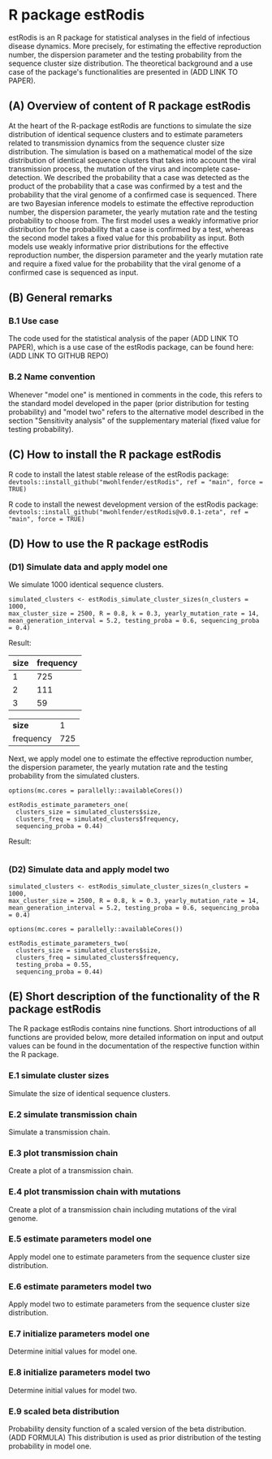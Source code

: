 # R package estRodis
estRodis is an R package for statistical analyses in the field of infectious disease dynamics. More precisely, for estimating the effective reproduction number, the dispersion parameter and the testing probability from the sequence cluster size distribution. The theoretical background and a use case of the package's functionalities are presented in (ADD LINK TO PAPER).

## (A) Overview of content of R package estRodis

At the heart of the R-package estRodis are functions to simulate the size distribution of identical sequence clusters and to estimate parameters related to transmission dynamics from the sequence cluster size distribution. The simulation is based on a mathematical model of the size distribution of identical sequence clusters that takes into account the viral transmission process, the mutation of the virus and incomplete case-detection. We described the probability that a case was detected as the product of the probability that a case was confirmed by a test and the probability that the viral genome of a confirmed case is sequenced. There are two Bayesian inference models to estimate the effective reproduction number, the dispersion parameter, the yearly mutation rate and the testing probability to choose from. The first model uses a weakly informative prior distribution for the probability that a case is confirmed by a test, whereas the second model takes a fixed value for this probability as input. Both models use weakly informative prior distributions for the effective reproduction number, the dispersion parameter and the yearly mutation rate and require a fixed value for the probability that the viral genome of a confirmed case is sequenced as input. 

## (B) General remarks

### B.1 Use case
The code used for the statistical analysis of the paper (ADD LINK TO PAPER), which is a use case of the estRodis package, can be found here: (ADD LINK TO GITHUB REPO)

### B.2 Name convention
Whenever "model one" is mentioned in comments in the code, this refers to the standard model developed in the paper (prior distribution for testing probability) and "model two" refers to the alternative model described in the section "Sensitivity analysis" of the supplementary material (fixed value for testing probability).

## (C) How to install the R package estRodis

R code to install the latest stable release of the estRodis package: \
`devtools::install_github("mwohlfender/estRodis", ref = "main", force = TRUE)`

R code to install the newest development version of the estRodis package: \
`devtools::install_github("mwohlfender/estRodis@v0.0.1-zeta", ref = "main", force = TRUE)`

## (D) How to use the R package estRodis

### (D1) Simulate data and apply model one

We simulate 1000 identical sequence clusters. 
```
simulated_clusters <- estRodis_simulate_cluster_sizes(n_clusters = 1000,
max_cluster_size = 2500, R = 0.8, k = 0.3, yearly_mutation_rate = 14,
mean_generation_interval = 5.2, testing_proba = 0.6, sequencing_proba = 0.4)
```
Result:

| size    | frequency |
| -------- | ------- |
| 1  | 725    |
| 2 | 111     |
| 3    | 59    |


|   |   |
|---|---|
|__size__| 1 | 2 |
| frequency | 725 | 111 |

Next, we apply model one to estimate the effective reproduction number, the dispersion parameter, the yearly mutation rate and the testing probability from the simulated clusters.
```
options(mc.cores = parallelly::availableCores())

estRodis_estimate_parameters_one(
  clusters_size = simulated_clusters$size,
  clusters_freq = simulated_clusters$frequency,
  sequencing_proba = 0.44)
```
Result:
```

```
### (D2) Simulate data and apply model two

```
simulated_clusters <- estRodis_simulate_cluster_sizes(n_clusters = 1000,
max_cluster_size = 2500, R = 0.8, k = 0.3, yearly_mutation_rate = 14,
mean_generation_interval = 5.2, testing_proba = 0.6, sequencing_proba = 0.4)

options(mc.cores = parallelly::availableCores())

estRodis_estimate_parameters_two(
  clusters_size = simulated_clusters$size,
  clusters_freq = simulated_clusters$frequency,
  testing_proba = 0.55,
  sequencing_proba = 0.44)
```

## (E) Short description of the functionality of the R package estRodis

The R package estRodis contains nine functions. Short introductions of all functions are provided below, more detailed information on input and output values can be found in the documentation of the respective function within the R package.

### E.1 simulate cluster sizes
Simulate the size of identical sequence clusters.

### E.2 simulate transmission chain
Simulate a transmission chain.

### E.3 plot transmission chain
Create a plot of a transmission chain.

### E.4 plot transmission chain with mutations
Create a plot of a transmission chain including mutations of the viral genome.

### E.5 estimate parameters model one
Apply model one to estimate parameters from the sequence cluster size distribution.

### E.6 estimate parameters model two
Apply model two to estimate parameters from the sequence cluster size distribution.

### E.7 initialize parameters model one
Determine initial values for model one.

### E.8 initialize parameters model two
Determine initial values for model two.

### E.9 scaled beta distribution
Probability density function of a scaled version of the beta distribution. (ADD FORMULA) 
This distribution is used as prior distribution of the testing probability in model one.






